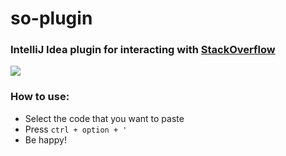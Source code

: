 # so-plugin
### IntelliJ Idea plugin for interacting with [StackOverflow](https://stackoverflow.com/)
![](https://github.com/l3r8yJ/so-plugin/blob/master/demo/demo.gif)

### How to use:
- Select the code that you want to paste
- Press `ctrl + option + '`
- Be happy!
